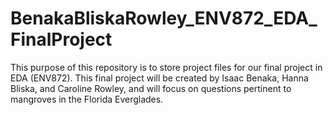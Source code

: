 # BenakaBliskaRowley_ENV872_EDA_FinalProject
This purpose of this repository is to store project files for our final project in EDA (ENV872). This final project will be created by Isaac Benaka, Hanna Bliska, and Caroline Rowley, and will focus on questions pertinent to mangroves in the Florida Everglades.
